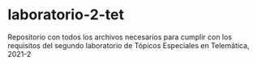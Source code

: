 # laboratorio-2-tet
Repositorio con todos los archivos necesarios para cumplir con los requisitos del segundo laboratorio de Tópicos Especiales en Telemática, 2021-2
